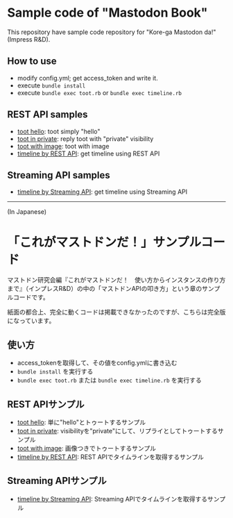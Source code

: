 # Sample code of "Mastodon Book"

This repository have sample code repository for "Kore-ga Mastodon da!"(Impress R&D).

## How to use

* modify config.yml; get access_token and write it.
* execute `bundle install`
* execute `bundle exec toot.rb` or `bundle exec timeline.rb`

## REST API samples

* [toot hello](./toot_hello/): toot simply "hello"
* [toot in private](./toot_private/): reply toot with "private" visibility
* [toot with image](./toot_image/): toot with image
* [timeline by REST API](./rest_timeline/): get timeline using REST API

## Streaming API samples

* [timeline by Streaming API](./streaming_timeline/): get timeline using Streaming API

-----

(In Japanese)

# 「これがマストドンだ！」サンプルコード

マストドン研究会編『これがマストドンだ！　使い方からインスタンスの作り方まで』（インプレスR&D）の中の「マストドンAPIの叩き方」という章のサンプルコードです。

紙面の都合上、完全に動くコードは掲載できなかったのですが、こちらは完全版になっています。

## 使い方

* access_tokenを取得して、その値をconfig.ymlに書き込む
* `bundle install` を実行する
* `bundle exec toot.rb` または `bundle exec timeline.rb` を実行する

## REST APIサンプル

* [toot hello](./toot_hello/): 単に"hello"とトゥートするサンプル
* [toot in private](./toot_private/): visibilityを"private"にして、リプライとしてトゥートするサンプル
* [toot with image](./toot_image/): 画像つきでトゥートするサンプル
* [timeline by REST API](./rest_timeline/): REST APIでタイムラインを取得するサンプル

## Streaming APIサンプル

* [timeline by Streaming API](./streaming_timeline/): Streaming APIでタイムラインを取得するサンプル



